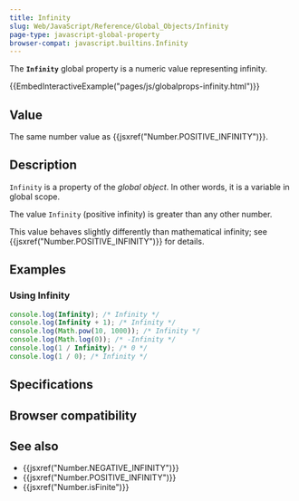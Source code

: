 ```yaml
---
title: Infinity
slug: Web/JavaScript/Reference/Global_Objects/Infinity
page-type: javascript-global-property
browser-compat: javascript.builtins.Infinity
---
```




The **`Infinity`** global property is a numeric value representing infinity.

{{EmbedInteractiveExample("pages/js/globalprops-infinity.html")}}

## Value

The same number value as {{jsxref("Number.POSITIVE_INFINITY")}}.



## Description

`Infinity` is a property of the _global object_. In other words, it is a variable in global scope.

The value `Infinity` (positive infinity) is greater than any other number.

This value behaves slightly differently than mathematical infinity; see {{jsxref("Number.POSITIVE_INFINITY")}} for details.

## Examples

### Using Infinity

```js
console.log(Infinity); /* Infinity */
console.log(Infinity + 1); /* Infinity */
console.log(Math.pow(10, 1000)); /* Infinity */
console.log(Math.log(0)); /* -Infinity */
console.log(1 / Infinity); /* 0 */
console.log(1 / 0); /* Infinity */
```

## Specifications



## Browser compatibility



## See also

- {{jsxref("Number.NEGATIVE_INFINITY")}}
- {{jsxref("Number.POSITIVE_INFINITY")}}
- {{jsxref("Number.isFinite")}}
